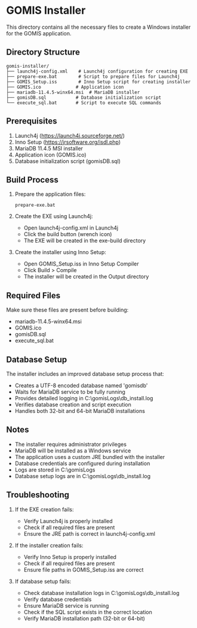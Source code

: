 # GOMIS Installer

This directory contains all the necessary files to create a Windows installer for the GOMIS application.

## Directory Structure

```
gomis-installer/
├── launch4j-config.xml    # Launch4j configuration for creating EXE
├── prepare-exe.bat        # Script to prepare files for Launch4j
├── GOMIS_Setup.iss        # Inno Setup script for creating installer
├── GOMIS.ico             # Application icon
├── mariadb-11.4.5-winx64.msi  # MariaDB installer
├── gomisDB.sql           # Database initialization script
└── execute_sql.bat       # Script to execute SQL commands
```

## Prerequisites

1. Launch4j (https://launch4j.sourceforge.net/)
2. Inno Setup (https://jrsoftware.org/isdl.php)
3. MariaDB 11.4.5 MSI installer
4. Application icon (GOMIS.ico)
5. Database initialization script (gomisDB.sql)

## Build Process

1. Prepare the application files:
   ```batch
   prepare-exe.bat
   ```

2. Create the EXE using Launch4j:
   - Open launch4j-config.xml in Launch4j
   - Click the build button (wrench icon)
   - The EXE will be created in the exe-build directory

3. Create the installer using Inno Setup:
   - Open GOMIS_Setup.iss in Inno Setup Compiler
   - Click Build > Compile
   - The installer will be created in the Output directory

## Required Files

Make sure these files are present before building:
- mariadb-11.4.5-winx64.msi
- GOMIS.ico
- gomisDB.sql
- execute_sql.bat

## Database Setup

The installer includes an improved database setup process that:
- Creates a UTF-8 encoded database named 'gomisdb'
- Waits for MariaDB service to be fully running
- Provides detailed logging in C:\gomisLogs\db_install.log
- Verifies database creation and script execution
- Handles both 32-bit and 64-bit MariaDB installations

## Notes

- The installer requires administrator privileges
- MariaDB will be installed as a Windows service
- The application uses a custom JRE bundled with the installer
- Database credentials are configured during installation
- Logs are stored in C:\gomisLogs
- Database setup logs are in C:\gomisLogs\db_install.log

## Troubleshooting

1. If the EXE creation fails:
   - Verify Launch4j is properly installed
   - Check if all required files are present
   - Ensure the JRE path is correct in launch4j-config.xml

2. If the installer creation fails:
   - Verify Inno Setup is properly installed
   - Check if all required files are present
   - Ensure file paths in GOMIS_Setup.iss are correct

3. If database setup fails:
   - Check database installation logs in C:\gomisLogs\db_install.log
   - Verify database credentials
   - Ensure MariaDB service is running
   - Check if the SQL script exists in the correct location
   - Verify MariaDB installation path (32-bit or 64-bit) 